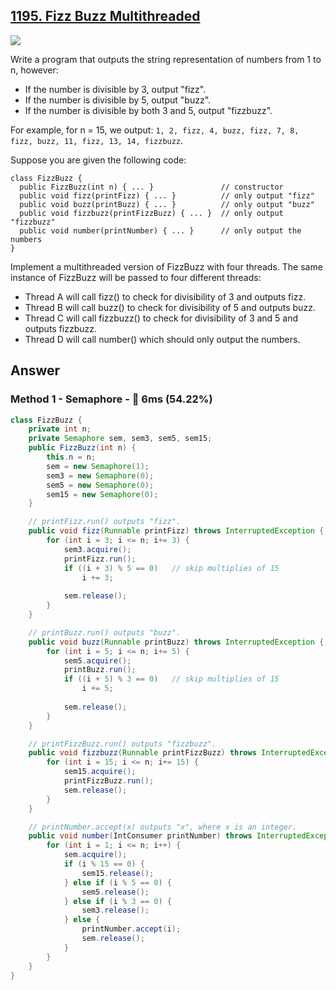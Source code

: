 ## [1195. Fizz Buzz Multithreaded](https://leetcode.com/problems/fizz-buzz-multithreaded/)

![](https://github.com/weltond/DataStructure/blob/master/medium.PNG)

Write a program that outputs the string representation of numbers from 1 to n, however:

- If the number is divisible by 3, output "fizz".
- If the number is divisible by 5, output "buzz".
- If the number is divisible by both 3 and 5, output "fizzbuzz".

For example, for n = 15, we output: `1, 2, fizz, 4, buzz, fizz, 7, 8, fizz, buzz, 11, fizz, 13, 14, fizzbuzz`.

Suppose you are given the following code:

```
class FizzBuzz {
  public FizzBuzz(int n) { ... }               // constructor
  public void fizz(printFizz) { ... }          // only output "fizz"
  public void buzz(printBuzz) { ... }          // only output "buzz"
  public void fizzbuzz(printFizzBuzz) { ... }  // only output "fizzbuzz"
  public void number(printNumber) { ... }      // only output the numbers
}
```

Implement a multithreaded version of FizzBuzz with four threads. The same instance of FizzBuzz will be passed to four different threads:

- Thread A will call fizz() to check for divisibility of 3 and outputs fizz.
- Thread B will call buzz() to check for divisibility of 5 and outputs buzz.
- Thread C will call fizzbuzz() to check for divisibility of 3 and 5 and outputs fizzbuzz.
- Thread D will call number() which should only output the numbers.

## Answer
### Method 1 - Semaphore - :rabbit: 6ms (54.22%)

```java
class FizzBuzz {
    private int n;
    private Semaphore sem, sem3, sem5, sem15;
    public FizzBuzz(int n) {
        this.n = n;
        sem = new Semaphore(1);
        sem3 = new Semaphore(0);
        sem5 = new Semaphore(0);
        sem15 = new Semaphore(0);
    }

    // printFizz.run() outputs "fizz".
    public void fizz(Runnable printFizz) throws InterruptedException {
        for (int i = 3; i <= n; i+= 3) {
            sem3.acquire();
            printFizz.run();
            if ((i + 3) % 5 == 0)   // skip multiplies of 15
                i += 3;
            
            sem.release();
        }
    }

    // printBuzz.run() outputs "buzz".
    public void buzz(Runnable printBuzz) throws InterruptedException {
        for (int i = 5; i <= n; i+= 5) {
            sem5.acquire();
            printBuzz.run();
            if ((i + 5) % 3 == 0)   // skip multiplies of 15
                i += 5;
            
            sem.release();
        }
    }

    // printFizzBuzz.run() outputs "fizzbuzz".
    public void fizzbuzz(Runnable printFizzBuzz) throws InterruptedException {
        for (int i = 15; i <= n; i+= 15) {
            sem15.acquire();
            printFizzBuzz.run();
            sem.release();
        }
    }

    // printNumber.accept(x) outputs "x", where x is an integer.
    public void number(IntConsumer printNumber) throws InterruptedException {
        for (int i = 1; i <= n; i++) {
            sem.acquire();
            if (i % 15 == 0) {
                sem15.release();
            } else if (i % 5 == 0) {
                sem5.release();
            } else if (i % 3 == 0) {
                sem3.release();
            } else {
                printNumber.accept(i);
                sem.release();
            }
        }
    }
}
```
